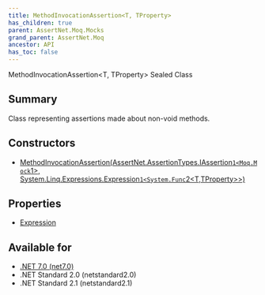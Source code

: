 ```yaml
---
title: MethodInvocationAssertion<T, TProperty>
has_children: true
parent: AssertNet.Moq.Mocks
grand_parent: AssertNet.Moq
ancestor: API
has_toc: false
---
```

MethodInvocationAssertion&lt;T, TProperty&gt; Sealed Class

## Summary
Class representing assertions made about non-void methods.

## Constructors
- [MethodInvocationAssertion(AssertNet.AssertionTypes.IAssertion`1<Moq.Mock`1<T>>, System.Linq.Expressions.Expression`1<System.Func`2<T,TProperty>>)](m_assertnet_moq_mocks_methodinvocationassertion_2__ctor_assertnet_assertiontypes_iassertion_1_moq_mock_1_t___system_linq_expressions_expression_1_system_func_2_t_tproperty___.md)

## Properties
- [Expression](p_assertnet_moq_mocks_methodinvocationassertion_2_expression.md)

## Available for
- [.NET 7.0 (net7.0)](https://versionsof.net/core/7.0/)
- .NET Standard 2.0 (netstandard2.0)
- .NET Standard 2.1 (netstandard2.1)
